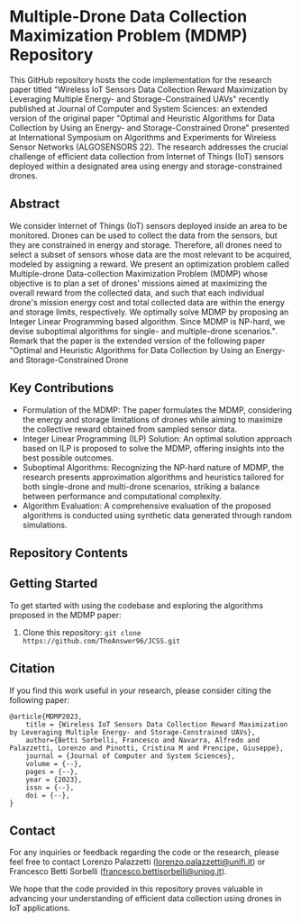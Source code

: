 # Multiple-Drone Data Collection Maximization Problem (MDMP) Repository

This GitHub repository hosts the code implementation for the research paper titled "Wireless IoT Sensors Data Collection Reward Maximization by Leveraging Multiple Energy- and Storage-Constrained UAVs" recently published at Journal of Computer and System Sciences: an extended version of the original paper "Optimal and Heuristic Algorithms for Data Collection by Using an Energy- and Storage-Constrained Drone" presented at International Symposium on Algorithms and Experiments for Wireless Sensor Networks (ALGOSENSORS 22). 
The research addresses the crucial challenge of efficient data collection from Internet of Things (IoT) sensors deployed within a designated area using energy and storage-constrained drones.

## Abstract

We consider Internet of Things (IoT) sensors deployed inside an area to be monitored.
Drones can be used to collect the data from the sensors, but they are constrained in energy and storage.
Therefore, all drones need to select a subset of sensors whose data are the most relevant to be acquired, modeled by assigning a reward.
We present an optimization problem called Multiple-drone Data-collection Maximization Problem (MDMP) whose objective is to plan a set of drones' missions aimed at maximizing the overall reward from the collected data, and such that each individual drone's mission energy cost and total collected data are within the energy and storage limits, respectively.
We optimally solve MDMP by proposing an Integer Linear Programming based algorithm.
Since MDMP is NP-hard, we devise suboptimal algorithms for single- and multiple-drone scenarios.". Remark that the paper is the extended version of the following paper "Optimal and Heuristic Algorithms for Data Collection by Using an Energy- and Storage-Constrained Drone

## Key Contributions

- Formulation of the MDMP: The paper formulates the MDMP, considering the energy and storage limitations of drones while aiming to maximize the collective reward obtained from sampled sensor data.
- Integer Linear Programming (ILP) Solution: An optimal solution approach based on ILP is proposed to solve the MDMP, offering insights into the best possible outcomes.
- Suboptimal Algorithms: Recognizing the NP-hard nature of MDMP, the research presents approximation algorithms and heuristics tailored for both single-drone and multi-drone scenarios, striking a balance between performance and computational complexity.
- Algorithm Evaluation: A comprehensive evaluation of the proposed algorithms is conducted using synthetic data generated through random simulations.

## Repository Contents



## Getting Started

To get started with using the codebase and exploring the algorithms proposed in the MDMP paper:

1. Clone this repository: `git clone https://github.com/TheAnswer96/JCSS.git`


## Citation

If you find this work useful in your research, please consider citing the following paper:

```
@article{MDMP2023,
	title = {Wireless IoT Sensors Data Collection Reward Maximization by Leveraging Multiple Energy- and Storage-Constrained UAVs},
	author={Betti Sorbelli, Francesco and Navarra, Alfredo and Palazzetti, Lorenzo and Pinotti, Cristina M and Prencipe, Giuseppe},
	journal = {Journal of Computer and System Sciences},
	volume = {--},
	pages = {--},
	year = {2023},
	issn = {--},
	doi = {--},
}
```

## Contact

For any inquiries or feedback regarding the code or the research, please feel free to contact Lorenzo Palazzetti (lorenzo.palazzetti@unifi.it) or Francesco Betti Sorbelli (francesco.bettisorbelli@unipg.it).

We hope that the code provided in this repository proves valuable in advancing your understanding of efficient data collection using drones in IoT applications.
